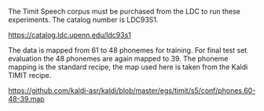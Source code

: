 The Timit Speech corpus must be purchased from the LDC to run these
experiments. The catalog number is LDC93S1.

https://catalog.ldc.upenn.edu/ldc93s1

The data is mapped from 61 to 48 phonemes for training. For final test set
evaluation the 48 phonemes are again mapped to 39. The phoneme mapping is the
standard recipe, the map used here is taken from the Kaldi TIMIT recipe.

https://github.com/kaldi-asr/kaldi/blob/master/egs/timit/s5/conf/phones.60-48-39.map
